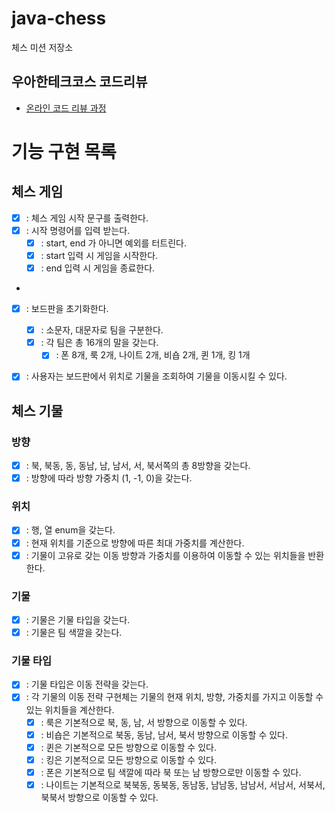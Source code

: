 # java-chess

체스 미션 저장소

## 우아한테크코스 코드리뷰

- [온라인 코드 리뷰 과정](https://github.com/woowacourse/woowacourse-docs/blob/master/maincourse/README.md)


# 기능 구현 목록

## 체스 게임
- [X] :  체스 게임 시작 문구를 출력한다.
- [X] : 시작 명령어를 입력 받는다.
  - [X] : start, end 가 아니면 예외를 터트린다.
  - [X] : start 입력 시 게임을 시작한다.
  - [X] : end 입력 시 게임을 종료한다.
- 
- [X] : 보드판을 초기화한다.
  - [X] : 소문자, 대문자로 팀을 구분한다.
  - [X] : 각 팀은 총 16개의 말을 갖는다.
    - [X] : 폰 8개, 룩 2개, 나이트 2개, 비숍 2개, 퀸 1개, 킹 1개
- [X] : 사용자는 보드판에서 위치로 기물을 조회하여 기물을 이동시킬 수 있다.
  

## 체스 기물

### 방향
  - [X] : 북, 북동, 동, 동남, 남, 남서, 서, 북서쪽의 총 8방향을 갖는다. 
  - [X] : 방향에 따라 방향 가중치 (1, -1, 0)을 갖는다.

### 위치
  - [X] : 행, 열 enum을 갖는다.
  - [X] : 현재 위치를 기준으로 방향에 따른 최대 가중치를 계산한다.
  - [X] : 기물이 고유로 갖는 이동 방향과 가중치를 이용하여 이동할 수 있는 위치들을 반환한다.

### 기물
  - [X] : 기물은 기물 타입을 갖는다.
  - [X] : 기물은 팀 색깔을 갖는다.

### 기물 타입
  - [X] : 기물 타입은 이동 전략을 갖는다.
  - [X] : 각 기물의 이동 전략 구현체는 기물의 현재 위치, 방향, 가중치를 가지고 이동할 수 있는 위치들을 계산한다.
    - [X] : 룩은 기본적으로 북, 동, 남, 서 방향으로 이동할 수 있다.
    - [X] : 비숍은 기본적으로 북동, 동남, 남서, 북서 방향으로 이동할 수 있다.
    - [X] : 퀸은 기본적으로 모든 방향으로 이동할 수 있다.
    - [X] : 킹은 기본적으로 모든 방향으로 이동할 수 있다.
    - [X] : 폰은 기본적으로 팀 색깔에 따라 북 또는 남 방향으로만 이동할 수 있다.
    - [X] : 나이트는 기본적으로 북북동, 동북동, 동남동, 남남동, 남남서, 서남서, 서북서, 북북서 방향으로 이동할 수 있다.
